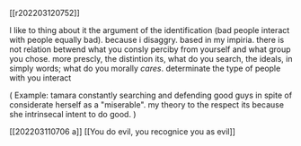 [[r202203120752]]

I like to thing about it the argument of the identification (bad people interact with people equally bad). because i disaggry. based in my impiria. there is not relation betwend what you consly perciby from yourself and what group you chose. more prescly, the distintion its, what do you search, the ideals, in simply words; what do you morally *cares*. determinate the type of people with you interact

(
Example: tamara constantly searching and defending good guys in spite of considerate herself as a "miserable". my theory to the respect its because she intrinsecal intent to do good.
)

[[202203110706 a]]
[[You do evil, you recognice you as evil]]